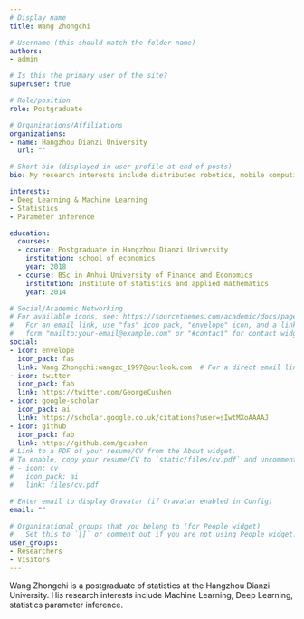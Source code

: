 ```yaml
---
# Display name
title: Wang Zhongchi

# Username (this should match the folder name)
authors:
- admin

# Is this the primary user of the site?
superuser: true

# Role/position
role: Postgraduate

# Organizations/Affiliations
organizations:
- name: Hangzhou Dianzi University
  url: ""

# Short bio (displayed in user profile at end of posts)
bio: My research interests include distributed robotics, mobile computing and programmable matter.

interests:
- Deep Learning & Machine Learning
- Statistics 
- Parameter inference

education:
  courses:
  - course: Postgraduate in Hangzhou Dianzi University
    institution: school of economics
    year: 2018
  - course: BSc in Anhui University of Finance and Economics
    institution: Institute of statistics and applied mathematics
    year: 2014

# Social/Academic Networking
# For available icons, see: https://sourcethemes.com/academic/docs/page-builder/#icons
#   For an email link, use "fas" icon pack, "envelope" icon, and a link in the
#   form "mailto:your-email@example.com" or "#contact" for contact widget.
social:
- icon: envelope
  icon_pack: fas
  link: Wang Zhongchi:wangzc_1997@outlook.com  # For a direct email link, use "mailto:test@example.org".
- icon: twitter
  icon_pack: fab
  link: https://twitter.com/GeorgeCushen
- icon: google-scholar
  icon_pack: ai
  link: https://scholar.google.co.uk/citations?user=sIwtMXoAAAAJ
- icon: github
  icon_pack: fab
  link: https://github.com/gcushen
# Link to a PDF of your resume/CV from the About widget.
# To enable, copy your resume/CV to `static/files/cv.pdf` and uncomment the lines below.
# - icon: cv
#   icon_pack: ai
#   link: files/cv.pdf

# Enter email to display Gravatar (if Gravatar enabled in Config)
email: ""

# Organizational groups that you belong to (for People widget)
#   Set this to `[]` or comment out if you are not using People widget.
user_groups:
- Researchers
- Visitors
---
```


Wang Zhongchi is a postgraduate of statistics at the Hangzhou Dianzi University. His research interests include Machine Learning, Deep Learning, statistics parameter inference. 

